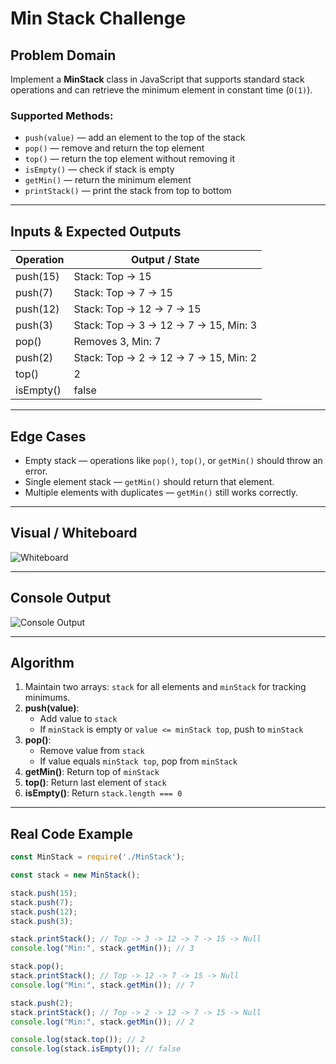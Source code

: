 # Min Stack Challenge

## Problem Domain
Implement a **MinStack** class in JavaScript that supports standard stack operations and can retrieve the minimum element in constant time (`O(1)`).

### Supported Methods:
- `push(value)` — add an element to the top of the stack  
- `pop()` — remove and return the top element  
- `top()` — return the top element without removing it  
- `isEmpty()` — check if stack is empty  
- `getMin()` — return the minimum element  
- `printStack()` — print the stack from top to bottom  

---

## Inputs & Expected Outputs

| Operation                           | Output / State                  |
|------------------------------------|--------------------------------|
| push(15)                           | Stack: Top -> 15               |
| push(7)                            | Stack: Top -> 7 -> 15          |
| push(12)                           | Stack: Top -> 12 -> 7 -> 15    |
| push(3)                            | Stack: Top -> 3 -> 12 -> 7 -> 15, Min: 3 |
| pop()                               | Removes 3, Min: 7              |
| push(2)                             | Stack: Top -> 2 -> 12 -> 7 -> 15, Min: 2 |
| top()                               | 2                               |
| isEmpty()                           | false                           |

---

## Edge Cases
- Empty stack — operations like `pop()`, `top()`, or `getMin()` should throw an error.  
- Single element stack — `getMin()` should return that element.  
- Multiple elements with duplicates — `getMin()` still works correctly.  

---

## Visual / Whiteboard
![Whiteboard](../docs/minstack-whiteboard.png)

---

## Console Output
![Console Output](../docs/minstack-console-output.png)

---

## Algorithm
1. Maintain two arrays: `stack` for all elements and `minStack` for tracking minimums.  
2. **push(value)**:  
   - Add value to `stack`  
   - If `minStack` is empty or `value <= minStack top`, push to `minStack`  
3. **pop()**:  
   - Remove value from `stack`  
   - If value equals `minStack top`, pop from `minStack`  
4. **getMin()**: Return top of `minStack`  
5. **top()**: Return last element of `stack`  
6. **isEmpty()**: Return `stack.length === 0`  

---

## Real Code Example

```javascript
const MinStack = require('./MinStack');

const stack = new MinStack();

stack.push(15);
stack.push(7);
stack.push(12);
stack.push(3);

stack.printStack(); // Top -> 3 -> 12 -> 7 -> 15 -> Null
console.log("Min:", stack.getMin()); // 3

stack.pop();
stack.printStack(); // Top -> 12 -> 7 -> 15 -> Null
console.log("Min:", stack.getMin()); // 7

stack.push(2);
stack.printStack(); // Top -> 2 -> 12 -> 7 -> 15 -> Null
console.log("Min:", stack.getMin()); // 2

console.log(stack.top()); // 2
console.log(stack.isEmpty()); // false
